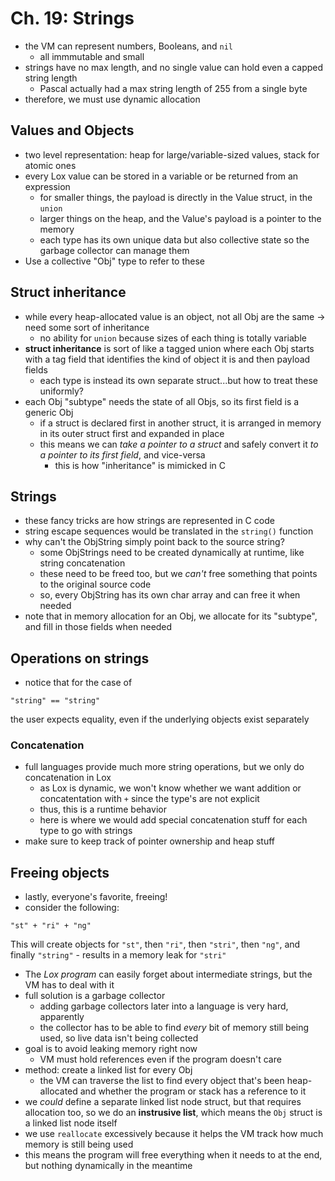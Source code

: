 # Ch. 19: Strings

- the VM can represent numbers, Booleans, and `nil`
    - all immmutable and small
- strings have no max length, and no single value can hold even a capped string length
    - Pascal actually had a max string length of 255 from a single byte
- therefore, we must use dynamic allocation

## Values and Objects

- two level representation: heap for large/variable-sized values, stack for atomic ones
- every Lox value can be stored in a variable or be returned from an expression
    - for smaller things, the payload is directly in the Value struct, in the `union`
    - larger things on the heap, and the Value's payload is a pointer to the memory
    - each type has its own unique data but also collective state so the garbage collector can manage them
- Use a collective "Obj" type to refer to these

## Struct inheritance

- while every heap-allocated value is an object, not all Obj are the same $\rightarrow$ need some sort of inheritance
    - no ability for `union` because sizes of each thing is totally variable
- **struct inheritance** is sort of like a tagged union where each Obj starts with a tag field that identifies the kind of object it is and then payload fields
    - each type is instead its own separate struct...but how to treat these uniformly?
- each Obj "subtype" needs the state of all Objs, so its first field is a generic Obj
    - if a struct is declared first in another struct, it is arranged in memory in its outer struct first and expanded in place
    - this means we can *take a pointer to a struct* and safely convert it *to a pointer to its first field*, and vice-versa
        - this is how "inheritance" is mimicked in C

## Strings

- these fancy tricks are how strings are represented in C code
- string escape sequences would be translated in the `string()` function
- why can't the ObjString simply point back to the source string?
    - some ObjStrings need to be created dynamically at runtime, like string concatenation
    - these need to be freed too, but we *can't* free something that points to the original source code
    - so, every ObjString has its own char array and can free it when needed
- note that in memory allocation for an Obj, we allocate for its "subtype", and fill in those fields when needed

## Operations on strings

- notice that for the case of
```
"string" == "string"
```
the user expects equality, even if the underlying objects exist separately

### Concatenation

- full languages provide much more string operations, but we only do concatenation in Lox
    - as Lox is dynamic, we won't know whether we want addition or concatentation with `+` since the type's are not explicit
    - thus, this is a runtime behavior
    - here is where we would add special concatenation stuff for each type to go with strings
- make sure to keep track of pointer ownership and heap stuff

## Freeing objects

- lastly, everyone's favorite, freeing!
- consider the following:
```
"st" + "ri" + "ng"
```
This will create objects for `"st"`, then `"ri"`, then `"stri"`, then `"ng"`, and finally `"string"`
    - results in a memory leak for `"stri"`
- The *Lox program* can easily forget about intermediate strings, but the VM has to deal with it
- full solution is a garbage collector
    - adding garbage collectors later into a language is very hard, apparently
    - the collector has to be able to find *every* bit of memory still being used, so live data isn't being collected
- goal is to avoid leaking memory right now
    - VM must hold references even if the program doesn't care
- method: create a linked list for every Obj
    - the VM can traverse the list to find every object that's been heap-allocated and whether the program or stack has a reference to it
- we *could* define a separate linked list node struct, but that requires allocation too, so we do an **instrusive list**, which means the `Obj` struct is a linked list node itself
- we use `reallocate` excessively because it helps the VM track how much memory is still being used
- this means the program will free everything when it needs to at the end, but nothing dynamically in the meantime


